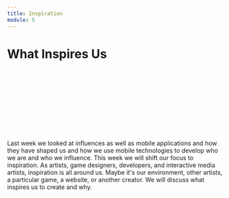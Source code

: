 ```yaml
---
title: Inspiration
module: 5
---
```


# What Inspires Us <br />

<div class="embed-responsive embed-responsive-16by9"><iframe class="embed-responsive-item" src="" frameborder="0" allowfullscreen></iframe></div>

Last week we looked at influences as well as mobile applications and how they have shaped us and how we use mobile technologies to develop who we are and who we influence. This week we will shift our focus to inspiration. As artists, game designers, developers, and interactive media artists, inspiration is all around us. Maybe it's our environment, other artists, a particular game, a website, or another creator.  We will discuss what inspires us to create and why.
